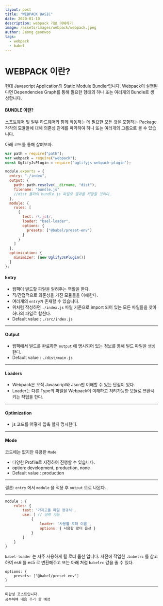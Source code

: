 ```yaml
---
layout: post
title: "WEBPACK BASIC"
date: 2020-01-10
description: webpack 기본 이해하기
image: /assets/images/webpack/webpack.jpeg
author: Jeong geonwoo
tags:
  - webpack
  - babel
---
```


# WEBPACK 이란?

현대 Javascript Application의 Static Module Bundler입니다.
Webpack이 실행된다면 Dependencies Graph를 통해 필요한 형태의 하나 또는 여러개의 Bundle로 생성합니다.

#### BUNDLE 이란?

소프트웨어 및 일부 하드웨어와 함께 작동하는 데 필요한 모든 것을 포함하는 Package
각각의 모듈들에 대해 의존성 관계를 파악하여 하나 또는 여러개의 그룹으로 볼 수 있습니다.

아래 코드를 통해 살펴보자.

```javascript
var path = require("path");
var webpack = require("webpack");
const UglifyJsPlugin = require("uglifyjs-webpack-plugin");

module.exports = {
  entry: "./index",
  output: {
    path: path.resolve(__dirname, "dist"),
    filename: "bundle.js"
    //dist 폴더의 bundle.js 파일로 결과를 저장할 것이다.
  },
  module: {
    rules: [
      {
        test: /\.js$/,
        loader: "bael-loader",
        options: {
          presets: ["@babel/preset-env"]
        }
      }
    ]
  },
  optimization: {
    minimizer: [new UglifyJsPlugin()]
  }
};
```

#### Entry

- 웹팩이 빌드할 파일을 알려주는 역할을 한다.
- 직/간접적으로 의존성을 가진 모듈들을 이해한다.
- 여러개의 `entry가` 존재할 수 있습니다.
- 위처럼 작성하면 `./index.js` 파일 기준으로 import 되어 있는 모든 파일들을 찾아 하나의 파일로 합친다.
- Default value : `./src/index.js`

---

#### Output

- 웹팩에서 빌드를 완료하면 `output` 에 명시되어 있는 정보를 통해 빌드 파일을 생성한다.
- Default value : `./dist/main.js`

---

#### Loaders

- Webpack은 오직 Javascript와 Json만 이해할 수 있는 단점이 있다.
- Loader는 다른 Type의 파일을 Webpack이 이해하고 처리가능한 모듈로 변환시키는 작업을 한다.

---

#### Optimization

- js 코드를 어떻게 압축 할지 명시한다.

---

#### Mode

코드에는 없지만 유용한 `Mode`

- 다양한 Profile로 지정하여 진행할 수 있습니다.
- option: development, production, none
- Default value : production

---

결론: `entry` 에서 `module` 을 적용 후 `output` 으로 나온다.

---

```javascript
module : {
    rules: {
        test: '가지고올 파일 정규식',
        use: [ // 생략 가능
            {
                loader: '사용할 로더 이름',
                options: { 사용할 로더 옵션 }
            }
        ]
    }
}
```

`babel-loader` 는 자주 사용하게 될 로더 옵션 입니다.
사전에 작업한 `.babelrc` 를 참고하여 es6 를 es5 로 변환해주고 또는 아래 처럼 `babelrc` 값을 줄 수 있다.

```
options: {
    presets: ["@babel/preset-env"]
}
```

---

    미완성 포스트입니다.
    공부하여 내용 추가 할 예정

